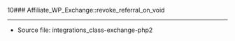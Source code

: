 10### Affiliate_WP_Exchange::revoke_referral_on_void

----

- Source file: integrations_class-exchange-php2